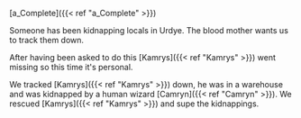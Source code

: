 [a_Complete]({{< ref "a_Complete" >}})

Someone has been kidnapping locals in Urdye. The blood mother wants us to track them down.

After having been asked to do this [Kamrys]({{< ref "Kamrys" >}}) went missing so this time it's personal. 

We tracked [Kamrys]({{< ref "Kamrys" >}}) down, he was in a warehouse and was kidnapped by a human wizard [Camryn]({{< ref "Camryn" >}}). We rescued [Kamrys]({{< ref "Kamrys" >}}) and supe the kidnappings.
